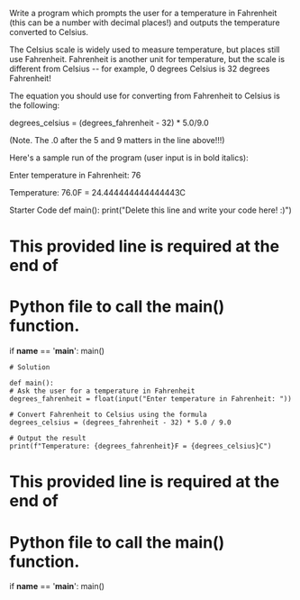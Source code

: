 Write a program which prompts the user for a temperature in Fahrenheit (this can be a number with decimal places!) and outputs the temperature converted to Celsius.

The Celsius scale is widely used to measure temperature, but places still use Fahrenheit. Fahrenheit is another unit for temperature, but the scale is different from Celsius -- for example, 0 degrees Celsius is 32 degrees Fahrenheit!

The equation you should use for converting from Fahrenheit to Celsius is the following:

degrees_celsius = (degrees_fahrenheit - 32) * 5.0/9.0

(Note. The .0 after the 5 and 9 matters in the line above!!!)

Here's a sample run of the program (user input is in bold italics):

Enter temperature in Fahrenheit: 76

Temperature: 76.0F = 24.444444444444443C

Starter Code
def main():
    print("Delete this line and write your code here! :)")


# This provided line is required at the end of
# Python file to call the main() function.
if __name__ == '__main__':
    main()


    # Solution
    
    def main():
    # Ask the user for a temperature in Fahrenheit
    degrees_fahrenheit = float(input("Enter temperature in Fahrenheit: "))
    
    # Convert Fahrenheit to Celsius using the formula
    degrees_celsius = (degrees_fahrenheit - 32) * 5.0 / 9.0
    
    # Output the result
    print(f"Temperature: {degrees_fahrenheit}F = {degrees_celsius}C")

# This provided line is required at the end of
# Python file to call the main() function.
if __name__ == '__main__':
    main()

    
